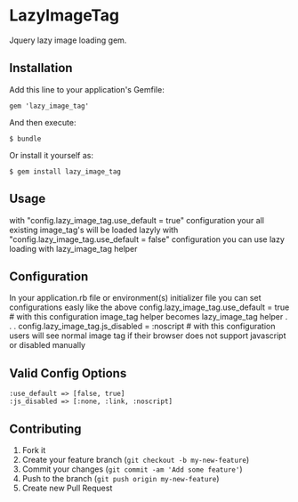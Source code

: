 # LazyImageTag

Jquery lazy image loading gem.

## Installation

Add this line to your application's Gemfile:

    gem 'lazy_image_tag'

And then execute:

    $ bundle

Or install it yourself as:

    $ gem install lazy_image_tag

## Usage
  with "config.lazy_image_tag.use_default = true" configuration your all existing image_tag's will be loaded lazyly
  with "config.lazy_image_tag.use_default = false" configuration you can use lazy loading with lazy_image_tag helper

## Configuration
In your application.rb file or environment(s) initializer file you can set configurations easly like the above
    config.lazy_image_tag.use_default = true # with this configuration image_tag helper becomes lazy_image_tag helper
    .
    .
    .
    config.lazy_image_tag.js_disabled = :noscript # with this configuration users will see normal image tag if their browser does not support javascript or disabled manually

## Valid Config Options

    :use_default => [false, true]
    :js_disabled => [:none, :link, :noscript]

## Contributing

1. Fork it
2. Create your feature branch (`git checkout -b my-new-feature`)
3. Commit your changes (`git commit -am 'Add some feature'`)
4. Push to the branch (`git push origin my-new-feature`)
5. Create new Pull Request
